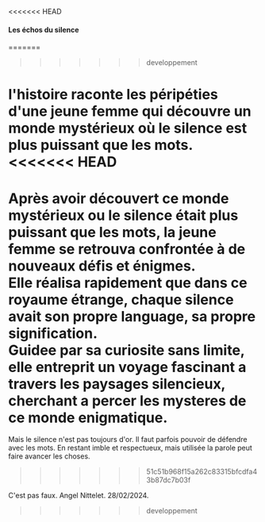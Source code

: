<<<<<<< HEAD
####   Les échos du silence
=======
>>>>>>> developpement

l'histoire raconte les péripéties d'une jeune 
femme qui découvre un monde mystérieux où le silence 
est plus puissant que les mots.
<<<<<<< HEAD
=======

Après avoir découvert ce monde mystérieux ou le silence était plus puissant que les mots, la jeune femme se retrouva confrontée à de nouveaux défis et énigmes.\
Elle réalisa rapidement que dans ce royaume étrange, chaque silence avait son propre language, sa propre signification.\
Guidee par sa curiosite sans limite, elle entreprit un voyage fascinant a travers les paysages silencieux, cherchant a percer les mysteres de ce monde enigmatique.
=======
Mais le silence n'est pas toujours d'or.
Il faut parfois pouvoir de défendre avec les mots.
En restant imble et respectueux, mais utilisée la parole peut faire avancer les choses.
>>>>>>> 51c51b968f15a262c83315bfcdfa43b87dc7b03f

C'est pas faux.
Angel Nittelet.
28/02/2024.
>>>>>>> developpement
